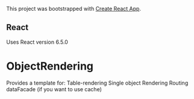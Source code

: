 This project was bootstrapped with [Create React App](https://github.com/facebook/create-react-app).

## React
Uses React version 6.5.0

# ObjectRendering
Provides a template for:
Table-rendering
Single object Rendering
Routing
dataFacade (if you want to use cache)

